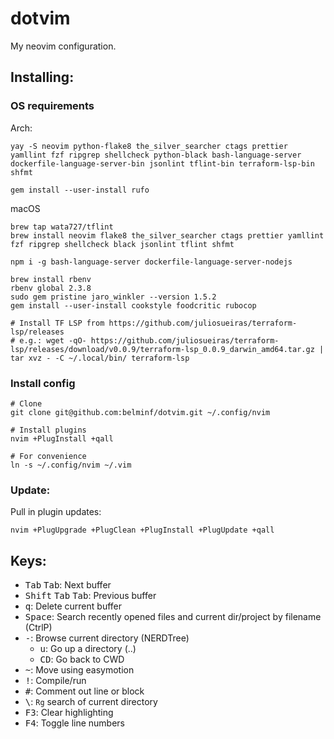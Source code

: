 # dotvim

My neovim configuration.

## Installing:

### OS requirements

Arch:

```
yay -S neovim python-flake8 the_silver_searcher ctags prettier yamllint fzf ripgrep shellcheck python-black bash-language-server dockerfile-language-server-bin jsonlint tflint-bin terraform-lsp-bin shfmt

gem install --user-install rufo
```

macOS

```
brew tap wata727/tflint
brew install neovim flake8 the_silver_searcher ctags prettier yamllint fzf ripgrep shellcheck black jsonlint tflint shfmt

npm i -g bash-language-server dockerfile-language-server-nodejs

brew install rbenv
rbenv global 2.3.8
sudo gem pristine jaro_winkler --version 1.5.2
gem install --user-install cookstyle foodcritic rubocop

# Install TF LSP from https://github.com/juliosueiras/terraform-lsp/releases
# e.g.: wget -qO- https://github.com/juliosueiras/terraform-lsp/releases/download/v0.0.9/terraform-lsp_0.0.9_darwin_amd64.tar.gz | tar xvz - -C ~/.local/bin/ terraform-lsp
```

### Install config

```
# Clone
git clone git@github.com:belminf/dotvim.git ~/.config/nvim

# Install plugins
nvim +PlugInstall +qall

# For convenience
ln -s ~/.config/nvim ~/.vim
```

### Update:

Pull in plugin updates:

```
nvim +PlugUpgrade +PlugClean +PlugInstall +PlugUpdate +qall
```

## Keys:

- <kbd>Tab</kbd> <kbd>Tab</kbd>: Next buffer
- <kbd>Shift</kbd> <kbd>Tab</kbd> <kbd>Tab</kbd>: Previous buffer
- <kbd>q</kbd>: Delete current buffer
- <kbd>Space</kbd>: Search recently opened files and current dir/project by filename (CtrlP)
- <kbd>-</kbd>: Browse current directory (NERDTree)
  - <kbd>u</kbd>: Go up a directory (..)
  - <kbd>CD</kbd>: Go back to CWD
- <kbd>~</kbd>: Move using easymotion
- <kbd>!</kbd>: Compile/run
- <kbd>#</kbd>: Comment out line or block
- <kbd>\\</kbd>: `Rg` search of current directory
- <kbd>F3</kbd>: Clear highlighting
- <kbd>F4</kbd>: Toggle line numbers
